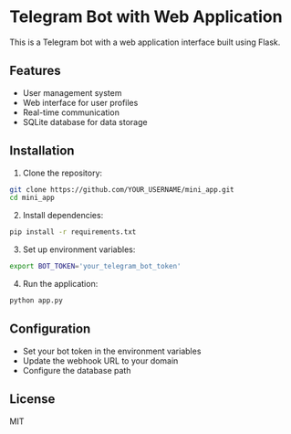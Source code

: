 # Telegram Bot with Web Application

This is a Telegram bot with a web application interface built using Flask.

## Features
- User management system
- Web interface for user profiles
- Real-time communication
- SQLite database for data storage

## Installation

1. Clone the repository:
```bash
git clone https://github.com/YOUR_USERNAME/mini_app.git
cd mini_app
```

2. Install dependencies:
```bash
pip install -r requirements.txt
```

3. Set up environment variables:
```bash
export BOT_TOKEN='your_telegram_bot_token'
```

4. Run the application:
```bash
python app.py
```

## Configuration
- Set your bot token in the environment variables
- Update the webhook URL to your domain
- Configure the database path

## License
MIT
